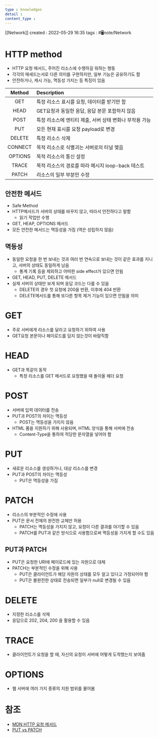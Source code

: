 ```yaml
---
type : knowledges
detail : 
content_type :
---
```


[[Network]]
created : 2022-05-29 16:35
tags : #🖥️note/Network 

# HTTP method
- HTTP 요청 매서드, 주어진 리소스에 수행하길 워하는 행동
- 각각의 매세드는서로 다른 의미를 구현하지만, 일부 기능은 공유하기도 함
- 안전하거나, 캐시 가능, 멱등성 가지는 등 특징이 있음

| Method  | Description                                             |
|:-------:|:------------------------------------------------------- |
|   GET   | 특정 리소스 표시를 요청, 데이터를 받기만 함             |
|  HEAD   | GET요청과 동일한 응답, 응답 본문 포함하지 않음          |
|  POST   | 특정 리소스에 엔티티 제출, 서버 상태 변화나 부작용 가능 |
|   PUT   | 모든 현재 표시를 요청 payload로 변경                    |
| DELETE  | 특정 리소스 삭제                                        |
| CONNECT | 목적 리소스로 식별괴는 서버로의 터널 맺음               |
| OPTIONS | 목적 리소스의 통신 설정                                 |
|  TRACE  | 목적 리소스의 경로를 따라 메시지 loop-back 테스트       |
|  PATCH  | 리소스의 일부 부분만 수정                               |

## 안전한 메서드
- Safe Method
- HTTP메서드가 서버의 상태를 바꾸지 않고, 따라서 안전하다고 말함
	- 읽기 작업만 수행
- GET, HEAP, OPTIONS 메서드
- 모든 안전한 메서드는 멱등성을 가짐 (역은 성립하지 않음)

## 멱등성
- 동일한 요청을 한 번 보내는 것과 여러 번 연속으로 보내는 것이 같은 효과를 지니고, 서버의 상태도 동일하게 남음
	- 통계 기록 등을 제외하고 어떠한 side effect가 있으면 안됨
- GET, HEAD, PUT, DELETE 메서드
- 실제 서버의 상태만 보게 되며 응답 코드는 다를 수 있음
	- DELETE의 경우 첫 요청에 200을 반환, 이후에 404 반환
	- DELETE메서드를 통해 또다른 항목 제거 기능이 있으면 안됨을 의미

# GET
- 주로 서버에게 리소스를 달라고 요청하기 위하여 사용
- GET요청 본문이나 페이로드를 담지 않는것이 바람직함

# HEAD
- GET과 똑같이 동작
	- 특정 리소스를 GET 메서드로 요청했을 때 돌아올 헤더 요청

# POST
- 서버에 입력 데이터를 전송
- PUT과 POST의 차이는 멱등성
	- POST는 멱등성을 가지지 않음
- HTML 폼을 지원하기 위해 사용되며, HTML 양식을 통해 서버에 전송
	- Content-Type을 통하여 적당한 문자열을 넣어야 함

# PUT
- 새로운 리소스를 생성하거나, 대상 리소스를 변경
- PUT과 POST의 차이는 멱등성
	- PUT은 멱등성을 가짐

# PATCH
-  리소스의 부분적인 수정에 사용
- PUT은 문서 전체의 완전한 교체만 허용
	- PATCH는 멱등성을 가지지 않고, 요청이 다른 결과를 야기할 수 있음
	- PATCH를 PUT과 같은 방식으로 사용함으로써 멱등성을 가지게 할 수도 있음

## PUT과 PATCH
- PUT은 요청한 URI에 페이로드에 있는 자원으로 대체
- PATCH는 부분적인 수정을 위해 사용
	- PUT은 클라이언트가 해당 자원의 상태를 모두 알고 있다고 가정되어야 함
	- PUT은 불완전한 상태로 전송되면 일부가 null로 변경될 수 있음

# DELETE
- 지정한 리소스를 삭제
- 응답으로 202, 204, 200 을 활용할 수 있음

# TRACE
- 클라이언트가 요청을 할 때, 자신의 요청이 서버에 어떻게 도착했는지 보여줌

# OPTIONS
- 웹 서버에 여러 가지 종류의 지원 범위를 물어봄

# 참조
- [MDN HTTP 요청 메서드](https://developer.mozilla.org/ko/docs/Web/HTTP/Methods)
- [PUT vs PATCH](https://tecoble.techcourse.co.kr/post/2020-08-17-put-vs-patch/)
